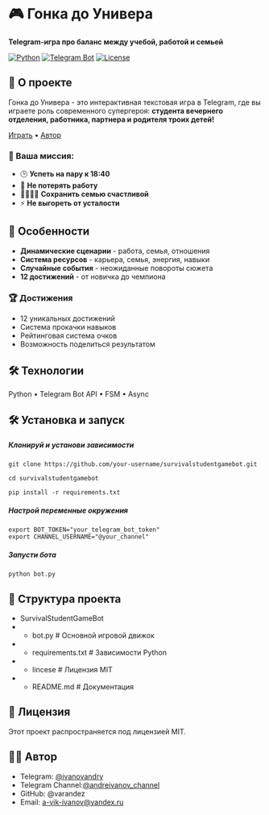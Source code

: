 # 🎮 Гонка до Универа

**Telegram-игра про баланс между учебой, работой и семьей**

[![Python](https://img.shields.io/badge/Python-3.8+-blue.svg)](https://python.org)
[![Telegram Bot](https://img.shields.io/badge/Telegram-Bot-blue.svg)](https://core.telegram.org/bots)
[![License](https://img.shields.io/badge/License-MIT-green.svg)](LICENSE)

## 🚀 О проекте

Гонка до Универа - это интерактивная текстовая игра в Telegram, где вы играете роль современного супергероя: **студента вечернего отделения, работника, партнера и родителя троих детей!**

[Играть](https://t.me/SurvivalStudentGameBot) • [Автор](https://t.me/andreivanov_channel)

### 🎯 Ваша миссия:
- 🕒 **Успеть на пару к 18:40**
- 💼 **Не потерять работу** 
- 👨‍👩‍👧‍👦 **Сохранить семью счастливой**
- ⚡ **Не выгореть от усталости**

## 🚀 Особенности

- **Динамические сценарии** - работа, семья, отношения
- **Система ресурсов** - карьера, семья, энергия, навыки
- **Случайные события** - неожиданные повороты сюжета
- **12 достижений** - от новичка до чемпиона

### 🏆 Достижения
- 12 уникальных достижений
- Система прокачки навыков  
- Рейтинговая система очков
- Возможность поделиться результатом

## 🛠 Технологии

Python • Telegram Bot API • FSM • Async

## 🛠 Установка и запуск


##### Клонируй и установи зависимости
```
git clone https://github.com/your-username/survivalstudentgamebot.git
```
```
cd survivalstudentgamebot
```
```
pip install -r requirements.txt
```

##### Настрой переменные окружения
```
export BOT_TOKEN="your_telegram_bot_token"
export CHANNEL_USERNAME="@your_channel"
```

##### Запусти бота
```
python bot.py
```

## 📁 Структура проекта

- SurvivalStudentGameBot
- - bot.py # Основной игровой движок
- - requirements.txt # Зависимости Python
- - lincese # Лицензия MIT
- - README.md # Документация

## 📁 Лицензия
Этот проект распространяется под лицензией MIT.

## 👨‍💻 Автор
- Telegram: [@ivanovandry](https://t.me/ivanovandry)
- Telegram Channel:[@andreivanov_channel](https://t.me/andreivanov_channel)
- GitHub: @varandez
- Email: a-vik-ivanov@yandex.ru
